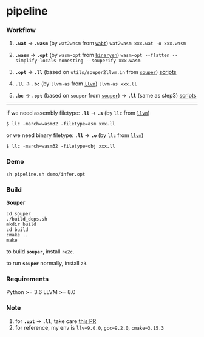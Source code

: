 # pipeline

### Workflow

1. __`.wat`__ →  __`.wasm`__ (by `wat2wasm` from [`wabt`](https://github.com/WebAssembly/wabt))
`wat2wasm xxx.wat -o xxx.wasm`

2. __`.wasm`__ →  __`.opt`__ (by `wasm-opt` from [`binaryen`](https://github.com/WebAssembly/binaryen))
`wasm-opt --flatten --simplify-locals-nonesting --souperify xxx.wasm`

3. __`.opt`__ → __`.ll`__ (based on `utils/souper2llvm.in` from [`souper`](https://github.com/google/souper))
[scripts](https://github.com/KTH/slumps/tree/master/utils/souper2wasm)

4. __`.ll`__ → __`.bc`__ (by `llvm-as` from [`llvm`](https://llvm.org/docs/index.html))
`llvm-as xxx.ll`

5. __`.bc`__ → __`.opt`__ (based on `souper` from [`souper`](https://github.com/google/souper)) → __`.ll`__ (same as step3)
[scripts](https://github.com/KTH/slumps/tree/master/utils/souper_candidates)

----

if we need assembly filetype:
__`.ll`__ → __`.s`__ (by `llc` from [`llvm`](https://llvm.org/docs/index.html))
```
$ llc -march=wasm32 -filetype=asm xxx.ll
```
or we need binary filetype:
__`.ll`__ → __`.o`__ (by `llc` from [`llvm`](https://llvm.org/docs/index.html))
```
$ llc -march=wasm32 -filetype=obj xxx.ll
```

### Demo
```
sh pipeline.sh demo/infer.opt
```

### Build

__Souper__

```
cd souper
./build_deps.sh
mkdir build
cd build
cmake ..
make
```

to build __`souper`__, install `re2c`.

to run __`souper`__ normally, install `z3`.

### Requirements

Python >= 3.6
LLVM >= 8.0

### Note
1. for __`.opt`__ → __`.ll`__, take care [this PR](https://github.com/google/souper/pull/504)
2. for reference, my env is `llv=9.0.0`, `gcc=9.2.0`, `cmake=3.15.3`
